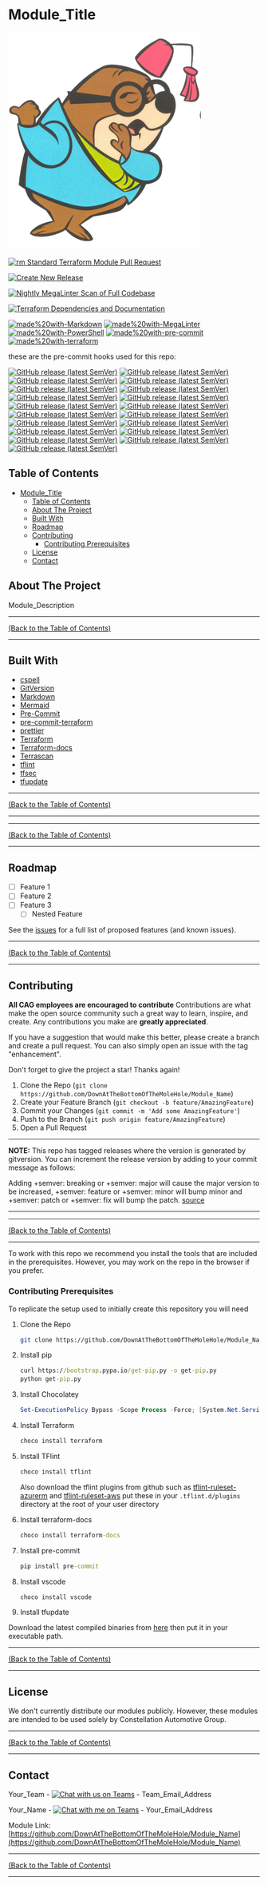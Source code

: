 # Module_Title

[![Module_Name][logo-image]](https://github.com/DownAtTheBottomOfTheMoleHole/Module_Name)

<!-- Github Badges -->
<!--
*** replace with badges relevant to your repo
-->

[![rm Standard Terraform Module Pull Request](https://github.com/DownAtTheBottomOfTheMoleHole/Module_Name/actions/workflows/pullrequest.yml/badge.svg)](https://github.com/DownAtTheBottomOfTheMoleHole/Module_Name/actions/workflows/pullrequest.yml)

[![Create New Release](https://github.com/DownAtTheBottomOfTheMoleHole/Module_Name/actions/workflows/release.yml/badge.svg)](https://github.com/DownAtTheBottomOfTheMoleHole/Module_Name/actions/workflows/release.yml)

[![Nightly MegaLinter Scan of Full Codebase](https://github.com/DownAtTheBottomOfTheMoleHole/Module_Name/actions/workflows/nightly_mega-linter.yml/badge.svg)](https://github.com/DownAtTheBottomOfTheMoleHole/Module_Name/actions/workflows/nightly_mega-linter.yml)

[![Terraform Dependencies and Documentation](https://github.com/DownAtTheBottomOfTheMoleHole/Module_Name/actions/workflows/terraform_dependencies.yml/badge.svg)](https://github.com/DownAtTheBottomOfTheMoleHole/Module_Name/actions/workflows/terraform_dependencies.yml)

<!-- Made With Badges -->
<!--
*** replace with badges relevant to your repo
-->

<!-- Made Badge for latest version of terraform_module_template not currently working -->
<!--
[![GitHub release (latest SemVer)](https://img.shields.io/azure-devops/tag/DownAtTheBottomOfTheMoleHole/terraform_module_template?label=terraform_module_template)](https://github.com/DownAtTheBottomOfTheMoleHole/terraform_module_template/tags)
-->

[![made%20with-Markdown](https://img.shields.io/badge/Made%20with-Markdown-1f425f.svg)](http://commonmark.org)
[![made%20with-MegaLinter](https://img.shields.io/badge/Made%20with-MegaLinter-1f425f.svg)](https://megalinter.io/latest/)
[![made%20with-PowerShell](https://img.shields.io/badge/Made%20with-PowerShell-1f425f.svg)](https://github.com/PowerShell/PowerShell)
[![made%20with-pre-commit](https://img.shields.io/badge/Made%20with-pre--commit-1f425f.svg)](https://github.com/pre-commit/pre-commit)
[![made%20with-terraform](https://img.shields.io/badge/Made%20with-Terraform-1f425f.svg)](https://www.gnu.org/software/bash/)

<!-- Precommit Badges -->
<!--
*** replace with badges relevant to your repo
-->

these are the pre-commit hooks used for this repo:

[![GitHub release (latest SemVer)](https://img.shields.io/github/v/release/pre-commit/pre-commit-hooks?label=check-added-large-files)](https://github.com/pre-commit/pre-commit-hooks/releases)
[![GitHub release (latest SemVer)](https://img.shields.io/github/v/release/pre-commit/pre-commit-hooks?label=check-case-conflict)](https://github.com/pre-commit/pre-commit-hooks/releases)
[![GitHub release (latest SemVer)](https://img.shields.io/github/v/release/pre-commit/pre-commit-hooks?label=check-merge-conflict)](https://github.com/pre-commit/pre-commit-hooks/releases)
[![GitHub release (latest SemVer)](https://img.shields.io/github/v/release/pre-commit/pre-commit-hooks?label=check-json)](https://github.com/pre-commit/pre-commit-hooks/releases)
[![GitHub release (latest SemVer)](https://img.shields.io/github/v/release/pre-commit/pre-commit-hooks?label=check-yaml)](https://github.com/pre-commit/pre-commit-hooks/releases)
[![GitHub release (latest SemVer)](https://img.shields.io/github/v/release/pre-commit/pre-commit-hooks?label=detect-private-key)](https://github.com/pre-commit/pre-commit-hooks/releases)
[![GitHub release (latest SemVer)](https://img.shields.io/github/v/release/pre-commit/pre-commit-hooks?label=end-of-file-fixer)](https://github.com/pre-commit/pre-commit-hooks/releases)
[![GitHub release (latest SemVer)](https://img.shields.io/github/v/release/pre-commit/pre-commit-hooks?label=trailing-whitespace)](https://github.com/pre-commit/pre-commit-hooks/releases)
[![GitHub release (latest SemVer)](https://img.shields.io/github/v/release/streetsidesoftware/cspell?label=CSpell)](https://github.com/streetsidesoftware/cspell/releases)
[![GitHub release (latest SemVer)](https://img.shields.io/github/v/tag/pre-commit/mirrors-prettier?label=Prettier)](https://github.com/pre-commit/mirrors-prettier/tags)
[![GitHub release (latest SemVer)](https://img.shields.io/github/v/release/antonbabenko/pre-commit-terraform?label=terraform_fmt)](https://github.com/antonbabenko/pre-commit-terraform/releases)
[![GitHub release (latest SemVer)](https://img.shields.io/github/v/release/antonbabenko/pre-commit-terraform?label=terraform_tflint)](https://github.com/antonbabenko/pre-commit-terraform/releases)
[![GitHub release (latest SemVer)](https://img.shields.io/github/v/release/antonbabenko/pre-commit-terraform?label=terraform_validate)](https://github.com/antonbabenko/pre-commit-terraform/releases)
[![GitHub release (latest SemVer)](https://img.shields.io/github/v/release/antonbabenko/pre-commit-terraform?label=terrascan)](https://github.com/antonbabenko/pre-commit-terraform/releases)
[![GitHub release (latest SemVer)](https://img.shields.io/github/v/release/antonbabenko/pre-commit-terraform?label=tfupdate)](https://github.com/antonbabenko/pre-commit-terraform/releases)
[![GitHub release (latest SemVer)](https://img.shields.io/github/v/release/antonbabenko/pre-commit-terraform?label=infracost_breakdown)](https://github.com/antonbabenko/pre-commit-terraform/releases)
[![GitHub release (latest SemVer)](https://img.shields.io/github/v/release/terraform-docs/terraform-docs?label=terraform-docs-go)](https://github.com/terraform-docs/terraform-docs/releases)
[![GitHub release (latest SemVer)](https://img.shields.io/github/v/release/oxsecurity/megalinter?label=megalinter-incremental)](https://github.com/oxsecurity/megalinter/releases)
[![GitHub release (latest SemVer)](https://img.shields.io/github/v/release/mattlqx/pre-commit-sign?label=pre-commit-sign)](https://github.com/mattlqx/pre-commit-sign/releases)

<!-- TABLE OF CONTENTS -->

## Table of Contents

- [Module\_Title](#module_title)
  - [Table of Contents](#table-of-contents)
  - [About The Project](#about-the-project)
  - [Built With](#built-with)
  - [Roadmap](#roadmap)
  - [Contributing](#contributing)
    - [Contributing Prerequisites](#contributing-prerequisites)
  - [License](#license)
  - [Contact](#contact)

<!-- ABOUT THE PROJECT -->

## About The Project

Module_Description

---

<!-- Readme Navigation -->

[(Back to the Table of Contents)](#table-of-contents)

---

## Built With

- [cspell](https://github.com/streetsidesoftware/cspell-cli)
- [GitVersion](https://github.com/GitTools/GitVersion)
- [Markdown](https://www.markdownguide.org/)
- [Mermaid](https://mermaid.live/)
- [Pre-Commit](https://pre-commit.com/)
- [pre-commit-terraform](https://github.com/antonbabenko/pre-commit-terraform)
- [prettier](https://github.com/prettier/prettier)
- [Terraform](https://www.terraform.io/)
- [Terraform-docs](https://github.com/terraform-docs/terraform-docs)
- [Terrascan](https://github.com/tenable/terrascan)
- [tflint](https://github.com/terraform-linters/tflint)
- [tfsec](https://github.com/aquasecurity/tfsec)
- [tfupdate](https://github.com/minamijoyo/tfupdate)

---

<!-- Readme Navigation -->

[(Back to the Table of Contents)](#table-of-contents)

---

<!-- Terraform -->
<!-- markdownlint-disable -->
<!-- markdown-table-prettify-ignore-start -->
<!-- prettier-ignore-start -->
<!-- start_of_terraform_docs -->

<!-- end_of_terraform_docs -->
<!-- markdownlint-enable -->
<!-- prettier-ignore-end -->
<!-- markdown-table-prettify-ignore-end -->

---

<!-- Readme Navigation -->

[(Back to the Table of Contents)](#table-of-contents)

---

<!-- ROADMAP -->

## Roadmap

- [ ] Feature 1
- [ ] Feature 2
- [ ] Feature 3
  - [ ] Nested Feature

See the [issues][issues] for a full list of proposed features (and known issues).

---

<!-- Readme Navigation -->

[(Back to the Table of Contents)](#table-of-contents)

---

<!-- CONTRIBUTING -->

## Contributing

**All CAG employees are encouraged to contribute**
Contributions are what make the open source community such a great way to learn,
inspire, and create.
Any contributions you make are **greatly appreciated**.

If you have a suggestion that would make this better, please create a branch and
create a pull request. You can also simply open an issue with the tag "enhancement".

Don't forget to give the project a star! Thanks again!

1. Clone the Repo (`git clone https://github.com/DownAtTheBottomOfTheMoleHole/Module_Name`)
2. Create your Feature Branch (`git checkout -b feature/AmazingFeature`)
3. Commit your Changes (`git commit -m 'Add some AmazingFeature'`)
4. Push to the Branch (`git push origin feature/AmazingFeature`)
5. Open a Pull Request

---

**NOTE:** This repo has tagged releases where the version  is generated by gitversion.
You can increment the release version by adding to your commit message as follows:

Adding +semver: breaking or +semver: major will cause the major version to be increased,
+semver: feature or +semver: minor will bump minor and +semver: patch
or +semver: fix will bump the patch.
[source][gitversion_website]

---

---

<!-- Readme Navigation -->

[(Back to the Table of Contents)](#table-of-contents)

---

To work with this repo we recommend you install the tools
that are included in the prerequisites.
However, you may work on the repo in the browser if you prefer.

### Contributing Prerequisites

To replicate the setup used to initially create this repository you will need

1. Clone the Repo

   ```sh
   git clone https://github.com/DownAtTheBottomOfTheMoleHole/Module_Name.git
   ```

2. Install pip

   ```cmd
   curl https://bootstrap.pypa.io/get-pip.py -o get-pip.py
   python get-pip.py
   ```

3. Install Chocolatey

   ```powershell
   Set-ExecutionPolicy Bypass -Scope Process -Force; [System.Net.ServicePointManager]::SecurityProtocol = [System.Net.ServicePointManager]::SecurityProtocol -bor 3072; iex ((New-Object System.Net.WebClient).DownloadString('https://community.chocolatey.org/install.ps1'))
   ```

4. Install Terraform

   ```cmd
   choco install terraform
   ```

5. Install TFlint

   ```cmd
   choco install tflint
   ```

   Also download the tflint plugins from github such as
   [tflint-ruleset-azurerm][tflint-ruleset-azurerm] and [tflint-ruleset-aws][tflint-ruleset-aws]
   put these  in your `.tflint.d/plugins` directory at the root of your user directory

6. Install terraform-docs

   ```cmd
   choco install terraform-docs
   ```

7. Install pre-commit

   ```cmd
   pip install pre-commit
   ```

8. Install vscode

   ```cmd
   choco install vscode
   ```

9. Install tfupdate

Download the latest compiled binaries from [here][tfupdate_releases]
then put it in your executable path.

---

<!-- Readme Navigation -->

[(Back to the Table of Contents)](#table-of-contents)

---

<!-- LICENSE -->

## License

We don't currently distribute our modules publicly.
However, these modules are intended to be used solely by
Constellation Automotive Group.

---

<!-- Readme Navigation -->

[(Back to the Table of Contents)](#table-of-contents)

---

<!-- CONTACT -->

## Contact

Your_Team - [![Chat with us on Teams][teams-icon]](https://teams.microsoft.com/l/chat/0/0?users=Team_Email_List&topicName=CAG%20Terraform%20module%20Module_Name&message=Hi%20All%2c%0D%0D%0D%0A+%0AI%20have%20a%20question%20about%20the%20Module_Name%20terraform%20module.%0D%0D%0D%0A+%0A) - Team_Email_Address

Your_Name - [![Chat with me on Teams][teams-icon]](https://teams.microsoft.com/l/chat/0/0?users=Your_Email_Address) - Your_Email_Address

Module Link: [https://github.com/DownAtTheBottomOfTheMoleHole/Module_Name](https://github.com/DownAtTheBottomOfTheMoleHole/Module_Name)

---

<!-- Readme Navigation -->

[(Back to the Table of Contents)](#table-of-contents)

---

<!-- MARKDOWN LINKS & IMAGES -->
<!-- https://www.markdownguide.org/basic-syntax/#reference-style-links -->

<!-- URLs -->

[gitversion_website]: https://gitversion.net/docs/reference/version-increments
[issues]: https://github.com/DownAtTheBottomOfTheMoleHole/Module_Name/issues
[tfupdate_releases]: https://github.com/minamijoyo/tfupdate/releases

[tflint-ruleset-aws]: https://github.com/terraform-linters/tflint-ruleset-aws/releases
[tflint-ruleset-azurerm]: https://github.com/terraform-linters/tflint-ruleset-azurerm/releases

<!-- IMAGES AND ICONS -->

[logo-image]: ./.assets/RolfMoleman.png
[teams-icon]: ./.assets/teams.png
